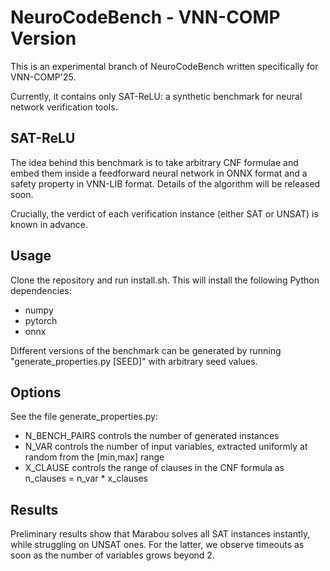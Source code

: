 # NeuroCodeBench - VNN-COMP Version

This is an experimental branch of NeuroCodeBench written specifically for VNN-COMP'25.

Currently, it contains only SAT-ReLU: a synthetic benchmark for neural network verification tools.

## SAT-ReLU

The idea behind this benchmark is to take arbitrary CNF formulae and embed them inside a feedforward neural network in ONNX format and a safety property in VNN-LIB format. Details of the algorithm will be released soon.

Crucially, the verdict of each verification instance (either SAT or UNSAT) is known in advance.

## Usage

Clone the repository and run install.sh. This will install the following Python dependencies:
  - numpy
  - pytorch
  - onnx

Different versions of the benchmark can be generated by running "generate_properties.py [SEED]" with arbitrary seed values.

## Options

See the file generate_properties.py:
  - N_BENCH_PAIRS controls the number of generated instances
  - N_VAR controls the number of input variables, extracted uniformly at random from the [min,max] range
  - X_CLAUSE controls the range of clauses in the CNF formula as n_clauses = n_var * x_clauses

## Results

Preliminary results show that Marabou solves all SAT instances instantly, while struggling on UNSAT ones. For the latter, we observe timeouts as soon as the number of variables grows beyond 2.
